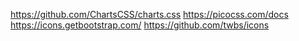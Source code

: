 https://github.com/ChartsCSS/charts.css
https://picocss.com/docs
https://icons.getbootstrap.com/
<i class="bi bi-building-fill-add"></i>
https://github.com/twbs/icons
